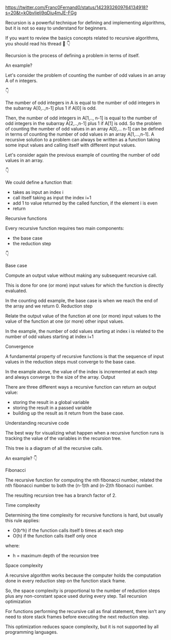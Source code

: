 https://twitter.com/Franc0Fernand0/status/1423932609764134918?s=20&t=kObvIjelj9qDiu4mJE-FGg

Recursion is a powerful technique for defining and implementing algorithms, but it is not so easy to understand for beginners.

If you want to review the basics concepts related to recursive algorithms, you should read his thread 🧵 👇



Recursion is the process of defining a problem in terms of itself.

An example?

Let's consider the problem of counting the number of odd values in an array A of n integers.

👇

The number of odd integers in A is equal to the number of odd integers in the subarray A[0,..,n-1] plus 1 if A[0] is odd.

Then, the number of odd integers in A[1,.., n-1] is equal to the number of odd integers in the subarray A[2,..,n-1] plus 1 if A[1] is odd. So the problem of counting the number of odd values in an array A[0,... n-1] can be defined in terms of counting the number of odd values in an array A[1,...,n-1]. A recursive solution to a problem can always be written as a function taking some input values and calling itself with different input values.

Let's consider again the previous example of counting the number of odd values in an array.

👇

We could define a function that:

- takes as input an index i
- call itself taking as input the index i+1
- add 1 to value returned by the called function, if the element i is even
- return

Recursive functions

Every recursive function requires two main components:

- the base case
- the reduction step

👇

Base case

Compute an output value without making any subsequent recursive call.

This is done for one (or more) input values for which the function is directly evaluated.

In the counting odd example, the base case is when we reach the end of the array and we return 0. Reduction step

Relate the output value of the function at one (or more) input values to the value of the function at one (or more) other input values.

In the example, the number of odd values starting at index i is related to the number of odd values starting at index i+1

Convergence

A fundamental property of recursive functions is that the sequence of input values in the reduction steps must converge to the base case.

In the example above, the value of the index is incremented at each step and always converge to the size of the array. Output

There are three different ways a recursive function can return an output value:

- storing the result in a global variable
- storing the result in a passed variable
- building up the result as it return from the base case.



Understanding recursive code

The best way for visualizing what happen when a recursive function runs is tracking the value of the variables in the recursion tree.

This tree is a diagram of all the recursive calls.

An example? 👇

Fibonacci

The recursive function for computing the nth fibonacci number, related the nth fibonacci number to both the (n-1)th and (n-2)th fibonacci number.

The resulting recursion tree has a branch factor of 2.



Time complexity

Determining the time complexity for recursive functions is hard, but usually this rule applies:

- O(b^h) if the function calls itself b times at each step
- O(h) if the function calls itself only once

where:

- h = maximum depth of the recursion tree

Space complexity

A recursive algorithm works because the computer holds the computation done in every reduction step on the function stack frame.

So, the space complexity is proportional to the number of reduction steps plus any non-constant space used during every step. Tail recursion optimization

For functions performing the recursive call as final statement, there isn't any need to store stack frames before executing the next reduction step.

This optimization reduces space complexity, but it is not supported by all programming languages.
